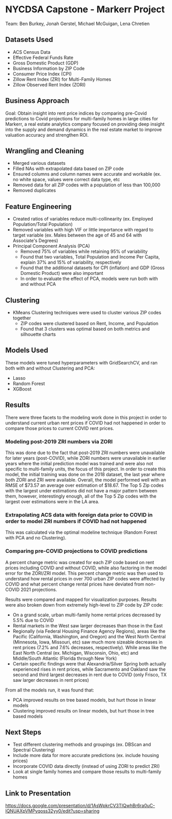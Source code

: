 # NYCDSA Capstone - Markerr Project
Team: Ben Burkey, Jonah Gerstel, Michael McGuigan, Lena Chretien

## Datasets Used

- ACS Census Data
- Effective Federal Funds Rate
- Gross Domestic Product (GDP)
- Business Information by ZIP Code
- Consumer Price Index (CPI)
- Zillow Rent Index (ZRI) for Multi-Family Homes
- Zillow Observed Rent Index (ZORI)

## Business Approach

Goal: Obtain insight into rent price indices by comparing pre-Covid predictions to Covid projections for multi-family homes in large cities for Markerr, a real estate analytics company focused on providing deep insight into the supply and demand dynamics in the real estate market to improve valuation accuracy and strengthen ROI.

## Wrangling and Cleaning

- Merged various datasets
- Filled NAs with extrapolated data based on ZIP code
- Ensured columns and column names were accurate and workable (ex. no white space, values were correct data type, etc
- Removed data for all ZIP codes with a population of less than 100,000
- Removed duplicates

## Feature Engineering

- Created ratios of variables reduce multi-collinearity (ex. Employed Population/Total Population)
- Removed variables with high VIF or little importance with regard to target variable (ex. Males between the age of 45 and 64 with Associate's Degrees)
- Principal Component Analysis (PCA)
  - Removed 75% of variables while retaining 95% of variability
  - Found that two variables, Total Population and Income Per Capita, explain 37% and 15% of variability, respectively
  - Found that the additional datasets for CPI (inflation) and GDP (Gross Domestic Product) were also important
  - In order to evaluate the effect of PCA, models were run both with and without PCA

## Clustering
- KMeans Clustering techniques were used to cluster various ZIP codes together
  - ZIP codes were clustered based on Rent, Income, and Population
  - Found that 3 clusters was optimal based on both metrics and silhouette charts

## Models Used
These models were tuned hyperparameters with GridSearchCV, and ran both with and without Clustering and PCA:
- Lasso
- Random Forest
- XGBoost

## Results
There were three facets to the modeling work done in this project in order to understand current urban rent prices if COVID had not happened in order to compare those prices to current COVID rent prices.

### Modeling post-2019 ZRI numbers via ZORI

This was done due to the fact that post-2019 ZRI numbers were unavailable for later years (post-COVID), while ZORI numbers were unavailable in earlier years where the initial prediction model was trained and were also not specific to multi-family units, the focus of this project. In order to create this model, the initial training was done on the 2018 dataset, the last year where both ZORI and ZRI were available. Overall, the model performed well with an RMSE of $73.57 an average over estimation of $18.67. The Top 5 Zip codes with the largest under estimations did not have a major pattern between them, however, interestingly enough, all of the Top 5 Zip codes with the largest over estimations were in the LA area.

### Extrapolating ACS data with foreign data prior to COVID in order to model ZRI numbers if COVID had not happened

This was calculated via the optimal modeline technique (Random Forest with PCA and no Clustering).

### Comparing pre-COVID projections to COVID predictions

A percent change metric was created for each ZIP code based on rent prices including COVID and without COVID, while also factoring in the model error for the ZORI/ZRI model. This percent change metric was then used to understand how rental prices in over 700 urban ZIP codes were affected by COVID and what percent change rental prices have deviated from non-COVID 2021 projections.

Results were compared and mapped for visualization purposes. Results were also broken down from extremely high-level to ZIP code by ZIP code:

- On a grand scale, urban multi-family home rental prices decreased by 5.5% due to COVID
- Rental markets in the West saw larger decreases than those in the East
- Regionally (via Federal Housing Finance Agency Regions), areas like the Pacific (California, Washington, and Oregon) and the West North Central (Minnesota, Iowa, Missouri, etc) saw much more sizeable decreases in rent prices (7.2% and 7.6% decreases, respectively). While areas like the East North Central (ex. Michigan, Wisconsin, Ohio, etc) and Middle/South Atlantic (Florida through New York)
- Certain specific findings were that Alexandria/Silver Spring both actually experienced rises in rent prices, while Sacramento and Oakland saw the second and third largest decreases in rent due to COVID (only Frisco, TX saw larger decreases in rent prices)

From all the models run, it was found that:
- PCA improved results on tree based models, but hurt those in linear models
- Clustering improved results on linear models, but hurt those in tree based models

## Next Steps

- Test different clustering methods and groupings (ex. DBScan and Spectral Clustering)
- Include more data for more accurate predictions (ex. include housing prices)
- Incorporate COVID data directly (instead of using ZORI to predict ZRI)
- Look at single family homes and compare those results to multi-family homes

## Link to Presentation
https://docs.google.com/presentation/d/1AsWpkrCV3TIQwhBr6ra0uC-lQNUAXpVMPyqoss32yy0/edit?usp=sharing
